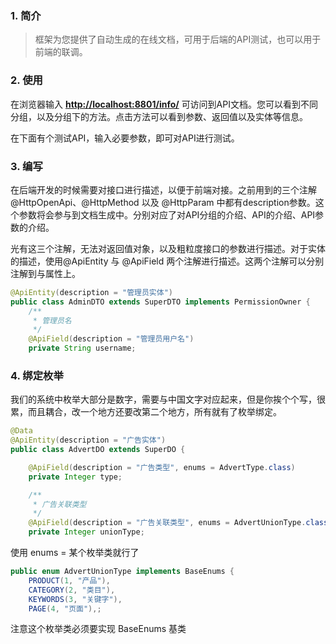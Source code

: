 ### 1. 简介
> 框架为您提供了自动生成的在线文档，可用于后端的API测试，也可以用于前端的联调。

### 2. 使用

在浏览器输入 [__http://localhost:8801/info/__](http://localhost:8801/info/) 可访问到API文档。您可以看到不同分组，以及分组下的方法。点击方法可以看到参数、返回值以及实体等信息。

在下面有个测试API，输入必要参数，即可对API进行测试。

### 3. 编写

在后端开发的时候需要对接口进行描述，以便于前端对接。之前用到的三个注解@HttpOpenApi、@HttpMethod 以及 @HttpParam 中都有description参数。这个参数将会参与到文档生成中。分别对应了对API分组的介绍、API的介绍、API参数的介绍。

光有这三个注解，无法对返回值对象，以及粗粒度接口的参数进行描述。对于实体的描述，使用@ApiEntity 与 @ApiField 两个注解进行描述。这两个注解可以分别注解到与属性上。

```java
@ApiEntity(description = "管理员实体")
public class AdminDTO extends SuperDTO implements PermissionOwner {
    /**
     * 管理员名
     */
    @ApiField(description = "管理员用户名")
    private String username;
```

### 4. 绑定枚举

我们的系统中枚举大部分是数字，需要与中国文字对应起来，但是你挨个个写，很累，而且耦合，改一个地方还要改第二个地方，所有就有了枚举绑定。

```java
@Data
@ApiEntity(description = "广告实体")
public class AdvertDO extends SuperDO {

    @ApiField(description = "广告类型", enums = AdvertType.class)
    private Integer type;

    /**
     * 广告关联类型
     */
    @ApiField(description = "广告关联类型", enums = AdvertUnionType.class)
    private Integer unionType;

```

使用 enums = 某个枚举类就行了

```java
public enum AdvertUnionType implements BaseEnums {
    PRODUCT(1, "产品"),
    CATEGORY(2, "类目"),
    KEYWORDS(3, "关键字"),
    PAGE(4, "页面"),;
```

注意这个枚举类必须要实现 BaseEnums 基类